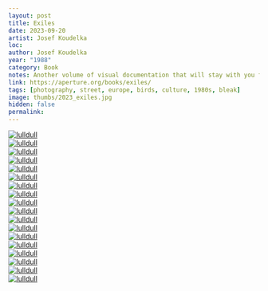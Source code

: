 ```yaml
---
layout: post
title: Exiles
date: 2023-09-20
artist: Josef Koudelka
loc: 
author: Josef Koudelka
year: "1988"
category: Book
notes: Another volume of visual documentation that will stay with you for a while after viewing. 
link: https://aperture.org/books/exiles/
tags: [photography, street, europe, birds, culture, 1980s, bleak]
image: thumbs/2023_exiles.jpg
hidden: false
permalink:
---
```





<div class="post_image">
	<a href="{{ site.baseurl }}/images/posts/2023_exiles/001.jpg" target="_blank">
	<img src="{{ site.baseurl }}/images/posts/2023_exiles/001.jpg" alt="lulldull"></a>
</div>

<div class="post_image">
	<a href="{{ site.baseurl }}/images/posts/2023_exiles/002.jpg" target="_blank">
	<img src="{{ site.baseurl }}/images/posts/2023_exiles/002.jpg" alt="lulldull"></a>
</div>

<div class="post_image">
	<a href="{{ site.baseurl }}/images/posts/2023_exiles/003.jpg" target="_blank">
	<img src="{{ site.baseurl }}/images/posts/2023_exiles/003.jpg" alt="lulldull"></a>
</div>

<div class="post_image">
	<a href="{{ site.baseurl }}/images/posts/2023_exiles/004.jpg" target="_blank">
	<img src="{{ site.baseurl }}/images/posts/2023_exiles/004.jpg" alt="lulldull"></a>
</div>

<div class="post_image">
	<a href="{{ site.baseurl }}/images/posts/2023_exiles/005.jpg" target="_blank">
	<img src="{{ site.baseurl }}/images/posts/2023_exiles/005.jpg" alt="lulldull"></a>
</div>

<div class="post_image">
	<a href="{{ site.baseurl }}/images/posts/2023_exiles/006.jpg" target="_blank">
	<img src="{{ site.baseurl }}/images/posts/2023_exiles/006.jpg" alt="lulldull"></a>
</div>

<div class="post_image">
	<a href="{{ site.baseurl }}/images/posts/2023_exiles/007.jpg" target="_blank">
	<img src="{{ site.baseurl }}/images/posts/2023_exiles/007.jpg" alt="lulldull"></a>
</div>

<div class="post_image">
	<a href="{{ site.baseurl }}/images/posts/2023_exiles/008.jpg" target="_blank">
	<img src="{{ site.baseurl }}/images/posts/2023_exiles/008.jpg" alt="lulldull"></a>
</div>

<div class="post_image">
	<a href="{{ site.baseurl }}/images/posts/2023_exiles/009.jpg" target="_blank">
	<img src="{{ site.baseurl }}/images/posts/2023_exiles/009.jpg" alt="lulldull"></a>
</div>

<div class="post_image">
	<a href="{{ site.baseurl }}/images/posts/2023_exiles/010.jpg" target="_blank">
	<img src="{{ site.baseurl }}/images/posts/2023_exiles/010.jpg" alt="lulldull"></a>
</div>

<div class="post_image">
	<a href="{{ site.baseurl }}/images/posts/2023_exiles/011.jpg" target="_blank">
	<img src="{{ site.baseurl }}/images/posts/2023_exiles/011.jpg" alt="lulldull"></a>
</div>

<div class="post_image">
	<a href="{{ site.baseurl }}/images/posts/2023_exiles/012.jpg" target="_blank">
	<img src="{{ site.baseurl }}/images/posts/2023_exiles/012.jpg" alt="lulldull"></a>
</div>

<div class="post_image">
	<a href="{{ site.baseurl }}/images/posts/2023_exiles/013.jpg" target="_blank">
	<img src="{{ site.baseurl }}/images/posts/2023_exiles/013.jpg" alt="lulldull"></a>
</div>

<div class="post_image">
	<a href="{{ site.baseurl }}/images/posts/2023_exiles/014.jpg" target="_blank">
	<img src="{{ site.baseurl }}/images/posts/2023_exiles/014.jpg" alt="lulldull"></a>
</div>

<div class="post_image">
	<a href="{{ site.baseurl }}/images/posts/2023_exiles/015.jpg" target="_blank">
	<img src="{{ site.baseurl }}/images/posts/2023_exiles/015.jpg" alt="lulldull"></a>
</div>

<div class="post_image">
	<a href="{{ site.baseurl }}/images/posts/2023_exiles/016.jpg" target="_blank">
	<img src="{{ site.baseurl }}/images/posts/2023_exiles/016.jpg" alt="lulldull"></a>
</div>

<div class="post_image">
	<a href="{{ site.baseurl }}/images/posts/2023_exiles/017.jpg" target="_blank">
	<img src="{{ site.baseurl }}/images/posts/2023_exiles/017.jpg" alt="lulldull"></a>
</div>

<div class="post_image">
	<a href="{{ site.baseurl }}/images/posts/2023_exiles/018.jpg" target="_blank">
	<img src="{{ site.baseurl }}/images/posts/2023_exiles/018.jpg" alt="lulldull"></a>
</div>


